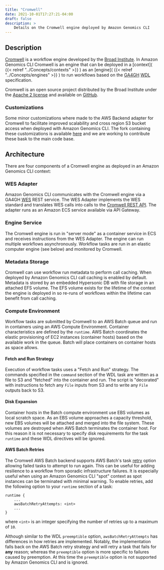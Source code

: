 ```yaml
---
title: "Cromwell"
date: 2021-10-01T17:27:21-04:00
draft: false
description: >
    Details on the Cromwell engine deployed by Amazon Genomics CLI
---
```


## Description

[Cromwell](https://cromwell.readthedocs.io/en/stable/) is a workflow engine developed by the [Broad Institute](https://www.broadinstitute.org/). 
In Amazon Genomics CLI Cromwell is an engine that can be
deployed in a [context]( {{< relref "../Concepts/contexts" >}} ) as an [engine]( {{< relref "../Concepts/engines" >}} ) 
to run workflows based on the [GA4GH](https://www.ga4gh.org/) [WDL](https://openwdl.org/) specification.

Cromwell is an open source project distributed by the Broad Institute under the [Apache 2 license](https://github.com/broadinstitute/cromwell/blob/develop/LICENSE-ASL-2.0) and available on [GitHub](https://github.com/broadinstitute/cromwell).

### Customizations

Some minor customizations where made to the AWS Backend adapter for Cromwell to facilitate improved scalability and cross
region S3 bucket access when deployed with Amazon Genomics CLI. The fork containing these customizations is available [here](https://github.com/markjschreiber/cromwell)
and we are working to contribute these bask to the main code base.

## Architecture

There are four components of a Cromwell engine as deployed in an Amazon Genomics CLI context:

### WES Adapter

Amazon Genomics CLI communicates with the Cromwell engine via a GA4GH [WES](https://github.com/ga4gh/workflow-execution-service-schemas) REST service. The WES Adapter implements
the WES standard and translates WES calls into calls to the [Cromwell REST API](https://cromwell.readthedocs.io/en/stable/api/RESTAPI/). The adapter runs as an Amazon ECS service
 available via API Gateway.

### Engine Service

The Cromwell engine is run in "server mode" as a container service in ECS and receives instructions from the WES Adapter. The 
engine can run multiple workflows asynchronously. Workflow tasks are run in an elastic computer engine (see below) and
monitored by Cromwell.

### Metadata Storage

Cromwell can use workflow run metadata to perform call caching. When deployed by Amazon Genomics CLI call caching is enabled
by default. Metadata is stored by an embedded Hypersonic DB with file storage in an attached EFS volume. The EFS volume 
exists for the lifetime of the context the engine is deployed in so re-runs of workflows within the lifetime can benefit
from call caching.

### Compute Environment

Workflow tasks are submitted by Cromwell to an AWS Batch queue and run in containers using an AWS Compute Environment.
Container characteristics are defined by the `runtime`. AWS Batch coordinates the elastic provisioning of EC2 instances (container hosts)
based on the available work in the queue. Batch will place containers on container hosts as space allows.

#### Fetch and Run Strategy

Execution of workflow tasks uses a "Fetch and Run" strategy. The commands specified in the `command` section of the WDL task 
are written as a file to S3 and "fetched" into the container and run. 
The script is "decorated" with instructions to fetch any `File` inputs from S3 and to write any `File` outputs back to S3.

#### Disk Expansion

Container hosts in the Batch compute environment use EBS volumes as local scratch space. As an EBS volume approaches a 
capacity threshold, new EBS volumes will be attached and merged into the file system. These volumes are destroyed when 
AWS Batch terminates the container host. For this reason it is not necessary to specify disk requirements for the task
`runtime` and these WDL directives will be ignored.

#### AWS Batch Retries

The Cromwell AWS Batch backend supports AWS Batch's task [retry](https://docs.aws.amazon.com/batch/latest/APIReference/API_RetryStrategy.html) option allowing failed tasks to attempt to run again. This
can be useful for adding resilience to a workflow from sporadic infrastructure failures. It is especially useful when using
an Amazon Genomics CLI "spot" context as spot instances can be terminated with minimal warning. To enable retries, add
the following option to your `runtime` section of a task:

```
runtime {
    ...
    awsBatchRetryAttempts: <int>
    ...
}
```

where `<int>` is an integer specifying the number of retries up to a maximum of `10`.

Although similar to the WDL `preemptible` option, `awsBatchRetryAttempts` has differences in how retries are implemented. Notably,
the implementation falls back on the AWS Batch retry strategy and will retry a task that fails for **any** reason; whereas the `preemptible`
option is more specific to failures caused by preemption. At this time the `preemptible` option is not supported by Amazon Genomics CLI
and is ignored. 